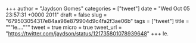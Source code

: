
+++
author = "Jaydson Gomes"
categories = ["tweet"]
date = "Wed Oct 05 23:57:31 +0000 2011"
draft = false
slug = "679503054317e84aa98e879904d9c4fa2f3ae06b"
tags = ["tweet"]
title = """le...."""
tweet = true
micro = true
tweet_url = "https://twitter.com/jaydson/status/121735801078939648"
+++
le.
